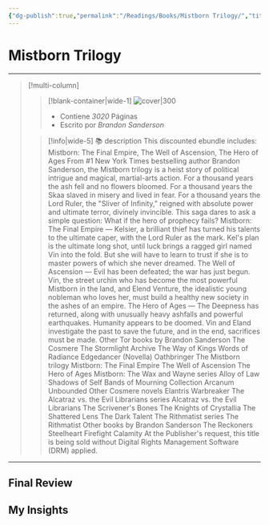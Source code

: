 ```yaml
---
{"dg-publish":true,"permalink":"/Readings/Books/Mistborn Trilogy/","title":"Mistborn Trilogy","tags":["NoteType/Book"],"created":"2023-09-28T16:20:24.681-05:00","updated":"2023-10-01T23:22:16.405-05:00"}
---
```



# Mistborn Trilogy
- - -
> [!multi-column]
> 
> > [!blank-container|wide-1]
> >  ![cover|300](http://books.google.com/books/content?id=F8u01NaEZU0C&printsec=frontcover&img=1&zoom=1&edge=curl&source=gbs_api)
> >- Contiene *3020* Páginas
> >- Escrito por *Brandon Sanderson*
> 
> > [!info|wide-5] 📚 description
> > This discounted ebundle includes: Mistborn: The Final Empire, The Well of Ascension, The Hero of Ages From #1 New York Times bestselling author Brandon Sanderson, the Mistborn trilogy is a heist story of political intrigue and magical, martial-arts action. For a thousand years the ash fell and no flowers bloomed. For a thousand years the Skaa slaved in misery and lived in fear. For a thousand years the Lord Ruler, the "Sliver of Infinity," reigned with absolute power and ultimate terror, divinely invincible. This saga dares to ask a simple question: What if the hero of prophecy fails? Mistborn: The Final Empire — Kelsier, a brilliant thief has turned his talents to the ultimate caper, with the Lord Ruler as the mark. Kel's plan is the ultimate long shot, until luck brings a ragged girl named Vin into the fold. But she will have to learn to trust if she is to master powers of which she never dreamed. The Well of Ascension — Evil has been defeated; the war has just begun. Vin, the street urchin who has become the most powerful Mistborn in the land, and Elend Venture, the idealistic young nobleman who loves her, must build a healthy new society in the ashes of an empire. The Hero of Ages — The Deepness has returned, along with unusually heavy ashfalls and powerful earthquakes. Humanity appears to be doomed. Vin and Eland investigate the past to save the future, and in the end, sacrifices must be made. Other Tor books by Brandon Sanderson The Cosmere The Stormlight Archive The Way of Kings Words of Radiance Edgedancer (Novella) Oathbringer The Mistborn trilogy Mistborn: The Final Empire The Well of Ascension The Hero of Ages Mistborn: The Wax and Wayne series Alloy of Law Shadows of Self Bands of Mourning Collection Arcanum Unbounded Other Cosmere novels Elantris Warbreaker The Alcatraz vs. the Evil Librarians series Alcatraz vs. the Evil Librarians The Scrivener's Bones The Knights of Crystallia The Shattered Lens The Dark Talent The Rithmatist series The Rithmatist Other books by Brandon Sanderson The Reckoners Steelheart Firefight Calamity At the Publisher's request, this title is being sold without Digital Rights Management Software (DRM) applied.
> 

- - -

## Final Review

## My Insights